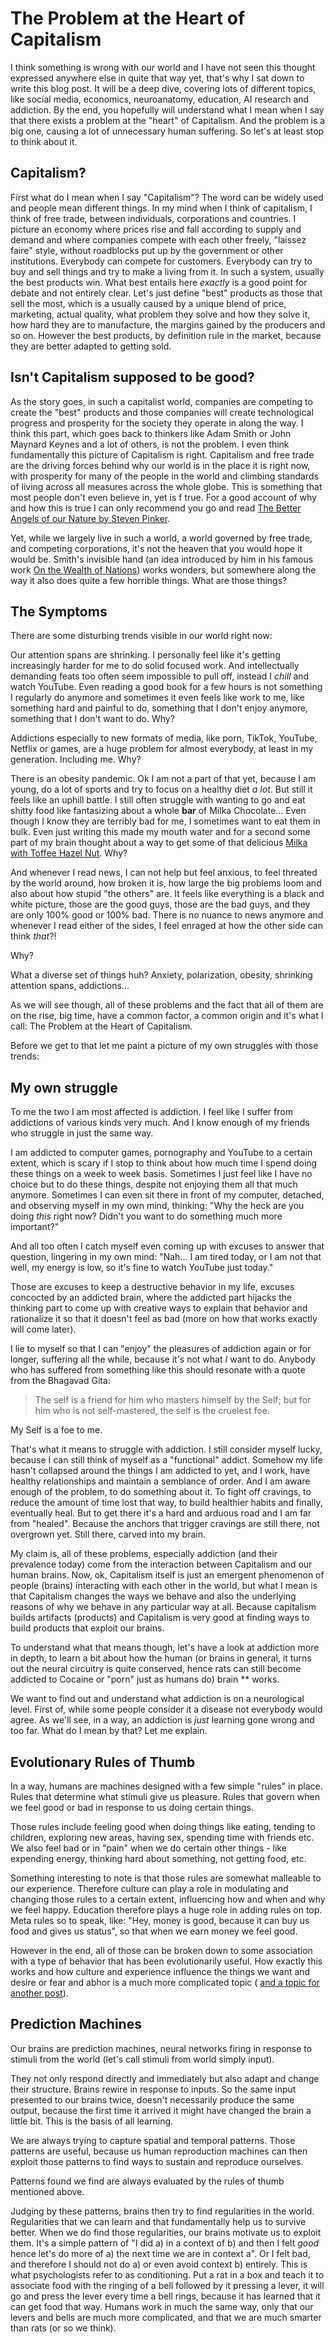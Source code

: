 # The Problem at the Heart of Capitalism

I think something is wrong with our world and I have not seen this thought expressed anywhere else in quite that way yet, that's why I sat down to write this blog post. It will be a deep dive, covering lots of different topics, like social media, economics, neuroanatomy, education, AI research and addiction. By the end, you hopefully will understand what I mean when I say that there exists a problem at the "heart" of Capitalism. And the problem is a big one, causing a lot of unnecessary human suffering. So let's at least stop to think about it.

## Capitalism?

First what do I mean when I say "Capitalism"? The word can be widely used and people mean different things. In my mind when I think of capitalism, I think of free trade, between individuals, corporations and countries. I picture an economy where prices rise and fall according to supply and demand and where companies compete with each other freely, "laissez faire" style, without roadblocks put up by the government or other institutions. Everybody can compete for customers. Everybody can try to buy and sell things and try to make a living from it. In such a system, usually the best products win. What best entails here *exactly*  is a good point for debate and not entirely clear. Let's just define "best" products as those that sell the most, which is a usually caused by a unique blend of price, marketing, actual quality, what problem they solve and how they solve it, how hard they are to manufacture, the margins gained by the producers and so on. However the best products, by definition rule in the market, because they are better adapted to getting sold. 

## Isn't Capitalism supposed to be good?

As the story goes, in such a capitalist world, companies are competing to create the "best" products and those companies will create technological progress and prosperity for the society they operate in along the way. I think this part, which goes back to thinkers like Adam Smith or John Maynard Keynes and a lot of others, is not the problem. I even think fundamentally this picture of Capitalism is right. Capitalism and free trade are the driving forces behind why our world is in the place it is right now, with prosperity for many of the people in the world and climbing standards of living across all measures across the whole globe. This is something that most people  don't even believe in, yet is f true. For a good account of why and how this is true I can only recommend you go and read [The Better Angels of our Nature by Steven Pinker](#TODO).

Yet, while we largely live in such a world, a world governed by free trade, and competing corporations, it's not the heaven that you would hope it would be. Smith's invisible hand (an idea introduced by him in his famous work [On the Wealth of Nations](#TODO)) works wonders, but somewhere along the way it also does quite a few horrible things. What are those things?

## The Symptoms

There are some disturbing trends visible in our world right now:

Our attention spans are shrinking. I personally feel like it's getting increasingly harder for me to do solid focused work. And intellectually demanding feats too often seem impossible to pull off, instead I *chill* and watch YouTube. Even reading a good book for a few hours is not something I regularly do anymore and sometimes it even feels like work to me, like something hard and painful to do, something that I don't  enjoy anymore, something that I don't want to do. Why?

Addictions especially to new formats of media, like porn, TikTok, YouTube, Netflix or games, are a huge problem for almost everybody, at least in my generation. Including me. Why?

There is an obesity pandemic. Ok I am not a part of that yet, because I am young, do a lot of sports and try to focus on a healthy diet *a lot*. But still it feels like an uphill battle. I still often struggle with wanting to go and eat shitty food like fantasizing about a whole **bar** of Milka Chocolate... Even though I know they are terribly bad for me, I sometimes want to eat them in bulk. Even just writing this made my mouth water and for a second some part of my brain thought about a way to get some of that delicious [Milka with Toffee Hazel Nut](#TODO). Why?

And whenever I read news, I can not help but feel anxious, to feel threated by the world around, how broken it is, how large the big problems loom and also about how stupid "the others" are. It feels like everything is a black and white picture, those are the good guys, those are the bad guys, and they are only 100% good or 100% bad. There is no nuance to  news anymore and whenever I read either of the sides, I feel enraged at how the other side can think *that*?! 

Why?

What a diverse set of things huh? Anxiety, polarization, obesity, shrinking attention spans, addictions...

As we will see though, all of these problems and the fact that all of them are on the rise, big time, have a common factor, a common origin and it's what I call: The Problem at the Heart of Capitalism. 

Before we get to that let me paint a picture of my own struggles with those trends:

## My own struggle

To me the two I am most affected is addiction. I feel like I suffer from addictions of various kinds very much. And I know enough of my friends who struggle in just the same way.

I am addicted to computer games, pornography and YouTube to a certain extent, which is scary if I  stop to think about how much time I spend doing these things on a week to week basis. Sometimes I just feel like I have no choice but to do these things, despite not enjoying them all that much anymore. Sometimes I can even sit there in front of my computer, detached, and observing myself in my own mind, thinking: "Why the heck are you doing *this* right now? Didn't you want to do something much more important?"

And all too often I catch myself even coming up with excuses to answer that question, lingering in my own mind: "Nah... I am tired today, or I am not that well, my energy is low, so it's fine to watch YouTube just today."

Those are excuses to keep a destructive behavior in my life, excuses concocted by an addicted brain, where the addicted part hijacks the thinking part to come up with creative ways to explain that behavior and rationalize it so that it doesn't feel as bad (more on how that works exactly will come later). 

I lie to myself so that I can "enjoy" the pleasures of addiction again or for longer, suffering all the while, because it's not what *I*  want to do. Anybody who has suffered from something like this should resonate with a quote from the Bhagavad Gita:

> The self is a friend for him who masters himself by the Self; but for him who is not self-mastered, the self is the cruelest foe.

My Self is a foe to me. 

That's what it means to struggle with addiction. I still consider myself lucky, because I can still think of myself as a "functional" addict. Somehow my life hasn't collapsed around the things I am addicted to yet, and I work, have healthy relationships and maintain a semblance of order. And I am aware enough of the problem, to do something about it. To fight off cravings, to reduce the amount of time lost that way, to build healthier habits and finally, eventually heal. But to get there it's a hard and arduous road and I am far from "healed". Because the anchors that trigger cravings are still there, not overgrown yet. Still there, carved into my brain.

My claim is, all of these problems, especially addiction (and their prevalence today) come from the interaction between Capitalism and our human brains. Now, ok, Capitalism itself is just an emergent phenomenon of people (brains) interacting with each other in the world, but what I mean is that Capitalism changes the ways we behave and also the underlying reasons of why we behave in any particular way at all. Because capitalism builds artifacts (products) and Capitalism is very good at finding ways to build products that exploit our brains. 

To understand what that means though, let's have a look at addiction more in depth, to learn a bit about how the human (or brains in general, it turns out the neural circuitry is quite conserved, hence rats can still become addicted to Cocaine or "porn" just as humans do) brain ** works. 

We want to find out and understand what addiction is on a neurological level. First of, while some people consider it a disease not everybody would agree. As we'll see, in a way, an addiction is *just* learning gone wrong and too far. What do  I mean by that? Let me explain.

## Evolutionary Rules of Thumb

In a way, humans are machines designed with a few simple "rules" in place. Rules that determine what stimuli give us pleasure. Rules that govern when we feel good or bad in response to us doing certain things. 

Those rules include feeling good when doing things like eating, tending to children, exploring new areas, having sex, spending time with friends etc. We also feel bad or in "pain" when we do certain other things - like expending energy, thinking hard about something, not getting food, etc. 

Something interesting to note is that those rules are somewhat malleable to our experience. Therefore culture can play a role in modulating and changing those rules to a certain extent, influencing how and when and why we feel happy. Education therefore plays a huge role in adding rules on top. Meta rules so to speak, like:  "Hey, money is good, because it can buy us food and gives us status", so that when we earn money we feel good.

However in the end, all of those can be broken down to some association with a type of behavior that has been evolutionarily useful. How exactly this works and how culture and experience influence the things we want and desire or fear and abhor is a much more complicated topic ( [and a topic for another post](#TODO)).

## Prediction Machines

Our brains are prediction machines, neural networks firing in response to stimuli from the world (let's call stimuli from world simply input). 

They not only respond directly and immediately but also adapt and change their structure. Brains rewire in response to inputs. So the same input presented to our brains twice, doesn't necessarily produce the same output, because the first time it arrived it might have changed the brain a little bit. This is the basis of all learning.

We are always trying to capture spatial and temporal patterns. Those patterns are useful, because us human reproduction machines can then exploit those patterns to find ways to sustain and reproduce ourselves. 

Patterns found we find are always evaluated by the rules of thumb mentioned above. 

Judging by these patterns, brains then try to find regularities in the world. Regularities that we can learn and that fundamentally help us to survive better. When we do find those regularities, our brains motivate us to exploit them. It's a simple pattern of "I did a) in a context of b) and then I felt *good* hence let's do more of a) the next time we are in context a". Or I felt bad, and therefore I should not do a) or even avoid context b) entirely. This is what psychologists refer to as conditioning. Put a rat in a box and teach it to associate food with the ringing of a bell followed by it pressing a lever, it will go and press the lever every time a bell rings, because it has learned that it can get food that way. Humans work in much the same way, only that our levers and bells are much more complicated, and that we are much smarter than rats (or so we think). 







